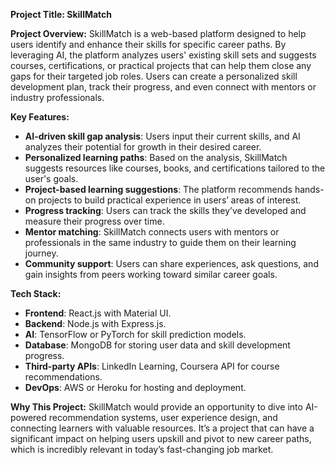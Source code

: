 
**Project Title: SkillMatch**

**Project Overview:**
SkillMatch is a web-based platform designed to help users identify and enhance their skills for specific career paths. By leveraging AI, the platform analyzes users' existing skill sets and suggests courses, certifications, or practical projects that can help them close any gaps for their targeted job roles. Users can create a personalized skill development plan, track their progress, and even connect with mentors or industry professionals.

**Key Features:**

- **AI-driven skill gap analysis**: Users input their current skills, and AI analyzes their potential for growth in their desired career.
- **Personalized learning paths**: Based on the analysis, SkillMatch suggests resources like courses, books, and certifications tailored to the user's goals.
- **Project-based learning suggestions**: The platform recommends hands-on projects to build practical experience in users’ areas of interest.
- **Progress tracking**: Users can track the skills they’ve developed and measure their progress over time.
- **Mentor matching**: SkillMatch connects users with mentors or professionals in the same industry to guide them on their learning journey.
- **Community support**: Users can share experiences, ask questions, and gain insights from peers working toward similar career goals.

**Tech Stack:**
- **Frontend**: React.js with Material UI.
- **Backend**: Node.js with Express.js.
- **AI**: TensorFlow or PyTorch for skill prediction models.
- **Database**: MongoDB for storing user data and skill development progress.
- **Third-party APIs**: LinkedIn Learning, Coursera API for course recommendations.
- **DevOps**: AWS or Heroku for hosting and deployment.

**Why This Project:**
SkillMatch would provide an opportunity to dive into AI-powered recommendation systems, user experience design, and connecting learners with valuable resources. It’s a project that can have a significant impact on helping users upskill and pivot to new career paths, which is incredibly relevant in today’s fast-changing job market.